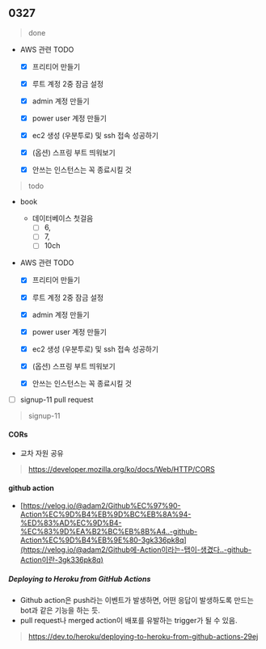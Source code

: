 ## 0327

> done

- AWS 관련 TODO
  - [x] 프리티어 만들기 
  - [x] 루트 계정 2중 잠금 설정 
  - [x] admin 계정 만들기 
  - [x] power user 계정 만들기 
  - [x] ec2 생성 (우분투로) 및 ssh 접속 성공하기 
  - [x] (옵션) 스프링 부트 띄워보기 
  - [x] 안쓰는 인스턴스는 꼭 종료시킬 것






> todo

- book
  - 데이터베이스 첫걸음
    - [ ] 6,
    - [ ] 7,
    - [ ] 10ch
  
- AWS 관련 TODO

  - [x] 프리티어 만들기 

  - [x] 루트 계정 2중 잠금 설정 
  - [x] admin 계정 만들기 
  - [x] power user 계정 만들기 
  - [x] ec2 생성 (우분투로) 및 ssh 접속 성공하기 
  - [x] (옵션) 스프링 부트 띄워보기 
  - [x] 안쓰는 인스턴스는 꼭 종료시킬 것

- [ ] signup-11 pull request



> signup-11

#### CORs

- 교차 자원 공유



> https://developer.mozilla.org/ko/docs/Web/HTTP/CORS



#### github action

- [https://velog.io/@adam2/Github%EC%97%90-Action%EC%9D%B4%EB%9D%BC%EB%8A%94-%ED%83%AD%EC%9D%B4-%EC%83%9D%EA%B2%BC%EB%8B%A4..-github-Action%EC%9D%B4%EB%9E%80-3gk336pk8q](https://velog.io/@adam2/Github에-Action이라는-탭이-생겼다..-github-Action이란-3gk336pk8q)



##### Deploying to Heroku from GitHub Actions

- Github action은 push라는 이벤트가 발생하면, 어떤 응답이 발생하도록 만드는 bot과 같은 기능을 하는 듯.
- pull request나 merged action이 배포를 유발하는 trigger가 될 수 있음.

> https://dev.to/heroku/deploying-to-heroku-from-github-actions-29ej